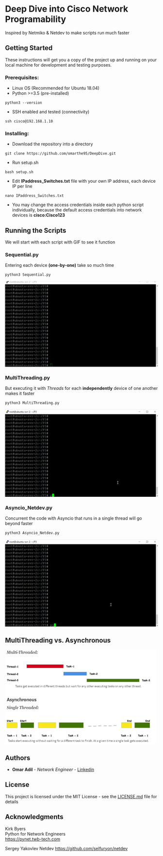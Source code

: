 # Deep Dive into Cisco Network Programability
Inspired by Netmiko & Netdev to make scripts run much faster



## Getting Started

These instructions will get you a copy of the project up and running on your local machine for development and testing purposes.



### Prerequisites:

* Linux OS (Recommended for Ubuntu 18.04)
* Python >=3.5 (pre-installed)
```
python3 --version
```

     
* SSH enabled and tested (connectivity)
```
ssh cisco@192.168.1.10
```

     
     
### Installing:

* Download the repository into a directory
```
git clone https://github.com/omarthe95/DeepDive.git
```

* Run setup.sh
```
bash setup.sh
```

* Edit **IPaddress_Switches.txt** file with your own IP address, each device IP per line
```
nano IPaddress_Switches.txt
```
* You may change the access credentials inside each python script individually, because the default access credentials into network devices is **cisco:Cisco123**




## Running the Scripts

We will start with each script with GIF to see it function



### Sequential.py

Entering each device **(one-by-one)** take so much time  

```
python3 Sequential.py
```
<img src="https://github.com/omarthe95/Resources/blob/master/Sequential.gif">

### MultiThreading.py

But executing it with *Threads* for each **independently** device of one another makes it faster

```
python3 MultiThreading.py
```
<img src="https://github.com/omarthe95/Resources/blob/master/MultiThreading.gif">

### Asyncio_Netdev.py

Concurrent the code with Asyncio that runs in a single thread will go beyond faster

```
python3 Asyncio_Netdev.py
```
<img src="https://github.com/omarthe95/Resources/blob/master/NetDev.gif">

## MultiThreading vs. Asynchronous
<img src="https://github.com/omarthe95/Resources/blob/master/vs1.png" width="500" height="312">





## Authors

* **Omar Adil** - *Network Engineer* - [Linkedin](https://www.linkedin.com/in/omar-adil-67218a134/)



## License

This project is licensed under the MIT License - see the [LICENSE.md](LICENSE.md) file for details


## Acknowledgments

Kirk Byers  
Python for Network Engineers  
https://pynet.twb-tech.com  


Sergey Yakovlev
Netdev
https://github.com/selfuryon/netdev
